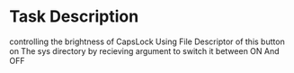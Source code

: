# Task Description 

controlling the brightness of CapsLock Using File Descriptor of this button on The sys directory by recieving argument to switch it between ON And OFF
